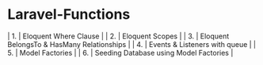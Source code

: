 # Laravel-Functions

| 1. | Eloquent Where Clause |
| 2. | Eloquent Scopes |
| 3. | Eloquent BelongsTo & HasMany Relationships |
| 4. | Events & Listeners with queue |
| 5. | Model Factories |
| 6. | Seeding Database using Model Factories |

